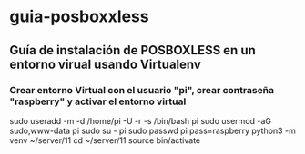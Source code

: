# guia-posboxxless

## Guía de instalación de POSBOXLESS en un entorno virual usando Virtualenv

### Crear entorno Virtual con el usuario "pi", crear contraseña "raspberry" y activar el entorno virtual

sudo useradd -m -d /home/pi -U -r -s /bin/bash pi
sudo usermod -aG sudo,www-data pi
sudo su - pi
sudo passwd pi
pass=raspberry
python3 -m venv ~/server/11
cd ~/server/11
source bin/activate
